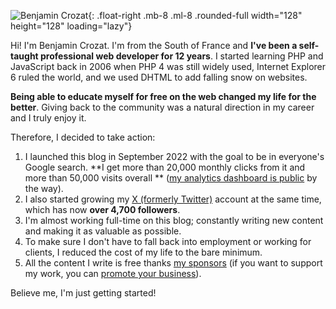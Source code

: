 ![Benjamin Crozat](https://www.gravatar.com/avatar/d58b99650fe5d74abeb9d9dad5da55ad?s=256){: .float-right .mb-8 .ml-8
.rounded-full width="128" height="128" loading="lazy"}

Hi! I'm Benjamin Crozat. I'm from the South of France and **I've been a self-taught professional web developer for 12
years**. I started learning PHP and JavaScript back in 2006 when PHP 4 was still widely used, Internet Explorer 6 ruled
the world, and we used DHTML to add falling snow on websites.

**Being able to educate myself for free on the web changed my life for the better**. Giving back to the community was a
natural direction in my career and I truly enjoy it.

Therefore, I decided to take action:

1. I launched this blog in September 2022 with the goal to be in everyone's Google search. **I get more than 20,000
   monthly clicks from it and more than 50,000 visits overall
   ** ([my analytics dashboard is public](https://benjamincrozat.pirsch.io/?domain=benjamincrozat.com&interval=30d&scale=day)
   by the way).
2. I also started growing my [X (formerly Twitter)](https://x.com/benjamincrozat) account at the same time, which has
   now **over 4,700 followers**.
3. I'm almost working full-time on this blog; constantly writing new content and making it as valuable as possible.
4. To make sure I don't have to fall back into employment or working for clients, I reduced the cost of my life to the
   bare minimum.
5. All the content I write is free thanks [my sponsors](/#sponsors) (if you want to support my work, you
   can [promote your business](/media-kit)).

Believe me, I'm just getting started!
